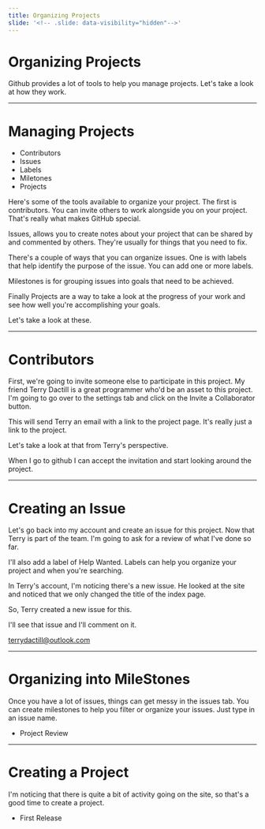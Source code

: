 ```yaml
---
title: Organizing Projects
slide: '<!-- .slide: data-visibility="hidden"-->'
---
```


<!-- .slide: data-state="layout-title" class="bg-dark"-->

# Organizing Projects

> >

Github provides a lot of tools to help you manage projects. Let's take a look at how they work.

---

# Managing Projects

- Contributors
- Issues
- Labels
- Miletones
- Projects

> >

Here's some of the tools available to organize your project. The first is contributors. You can invite others to work alongside you on your project. That's really what makes GitHub special.

Issues, allows you to create notes about your project that can be shared by and commented by others. They're usually for things that you need to fix.

There's a couple of ways that you can organize issues. One is with labels that help identify the purpose of the issue. You can add one or more labels.

Milestones is for grouping issues into goals that need to be achieved.

Finally Projects are a way to take a look at the progress of your work and see how well you're accomplishing your goals.

Let's take a look at these.

---

# Contributors

> >

First, we're going to invite someone else to participate in this project. My friend Terry Dactill is a great programmer who'd be an asset to this project. I'm going to go over to the settings tab and click on the Invite a Collaborator button.

This will send Terry an email with a link to the project page. It's really just a link to the project.

Let's take a look at that from Terry's perspective.

When I go to github I can accept the invitation and start looking around the project.

---

# Creating an Issue

Let's go back into my account and create an issue for this project. Now that Terry is part of the team. I'm going to ask for a review of what I've done so far.

I'll also add a label of Help Wanted. Labels can help you organize your project and when you're searching.

In Terry's account, I'm noticing there's a new issue. He looked at the site and noticed that we only changed the title of the index page.

So, Terry created a new issue for this.

I'll see that issue and I'll comment on it.

terrydactill@outlook.com

---

# Organizing into MileStones

Once you have a lot of issues, things can get messy in the issues tab. You can create milestones to help you filter or organize your issues. Just type in an issue name.

- Project Review

---

# Creating a Project

I'm noticing that there is quite a bit of activity going on the site, so that's a good time to create a project.

- First Release
